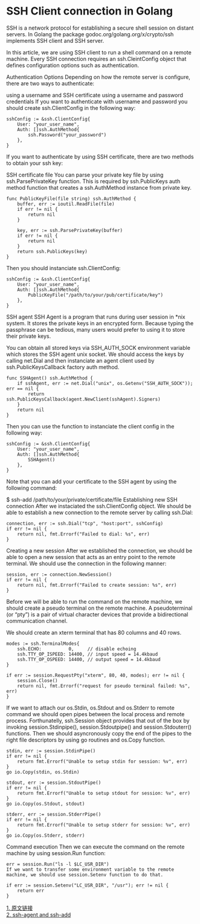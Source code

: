 # SSH Client connection in Golang

SSH is a network protocol for establishing a secure shell session on distant servers. In Golang the package godoc.org/golang.org/x/crypto/ssh implements SSH client and SSH server.

In this article, we are using SSH client to run a shell command on a remote machine. Every SSH connection requires an ssh.CleintConfig object that defines configuration options such as authentication.

Authentication Options
Depending on how the remote server is configure, there are two ways to authenticate:

using a username and SSH certificate
using a username and password credentials
If you want to authenticate with username and password you should create ssh.ClientConfig in the following way:

```golang
sshConfig := &ssh.ClientConfig{
	User: "your_user_name",
	Auth: []ssh.AuthMethod{
		ssh.Password("your_password")
	},
}
```

If you want to authenticate by using SSH certificate, there are two methods to obtain your ssh key:

SSH certificate file
You can parse your private key file by using ssh.ParsePrivateKey function. This is required by ssh.PublicKeys auth method function that creates a ssh.AuthMethod instance from private key.

```golang
func PublicKeyFile(file string) ssh.AuthMethod {
	buffer, err := ioutil.ReadFile(file)
	if err != nil {
		return nil
	}

	key, err := ssh.ParsePrivateKey(buffer)
	if err != nil {
		return nil
	}
	return ssh.PublicKeys(key)
}
```
Then you should instanciate ssh.ClientConfig:

```golang
sshConfig := &ssh.ClientConfig{
	User: "your_user_name",
	Auth: []ssh.AuthMethod{
		PublicKeyFile("/path/to/your/pub/certificate/key")	
	},
}
```

SSH agent
SSH Agent is a program that runs during user session in *nix system. It stores the private keys in an encrypted form. Because typing the passphrase can be tedious, many users would prefer to using it to store their private keys.

You can obtain all stored keys via SSH_AUTH_SOCK environment variable which stores the SSH agent unix socket. We should access the keys by calling net.Dial and then instanciate an agent client used by ssh.PublicKeysCallback factory auth method.

```golang
func SSHAgent() ssh.AuthMethod {
	if sshAgent, err := net.Dial("unix", os.Getenv("SSH_AUTH_SOCK")); err == nil {
		return ssh.PublicKeysCallback(agent.NewClient(sshAgent).Signers)
	}
	return nil
}
```

Then you can use the function to instanciate the client config in the following way:

```golang
sshConfig := &ssh.ClientConfig{
	User: "your_user_name",
	Auth: []ssh.AuthMethod{
		SSHAgent()
	},
}
```

Note that you can add your certificate to the SSH agent by using the following command:

$ ssh-add /path/to/your/private/certificate/file
Establishing new SSH connection
After we instaciated the ssh.ClientConfig object. We should be able to establish a new connection to the remote server by calling ssh.Dial:

```golang
connection, err := ssh.Dial("tcp", "host:port", sshConfig)
if err != nil {
	return nil, fmt.Errorf("Failed to dial: %s", err)
}
```

Creating a new session
After we established the connection, we should be able to open a new session that acts as an entry point to the remote terminal. We should use the connection in the following manner:

```golang
session, err := connection.NewSession()
if err != nil {
	return nil, fmt.Errorf("Failed to create session: %s", err)
}
```

Before we will be able to run the command on the remote machine, we should create a pseudo terminal on the remote machine. A pseudoterminal (or “pty”) is a pair of virtual character devices that provide a bidirectional communication channel.

We should create an xterm terminal that has 80 columns and 40 rows.

```golang
modes := ssh.TerminalModes{
	ssh.ECHO:          0,     // disable echoing
	ssh.TTY_OP_ISPEED: 14400, // input speed = 14.4kbaud
	ssh.TTY_OP_OSPEED: 14400, // output speed = 14.4kbaud
}

if err := session.RequestPty("xterm", 80, 40, modes); err != nil {
	session.Close()
	return nil, fmt.Errorf("request for pseudo terminal failed: %s", err)
}
```

If we want to attach our os.Stdin, os.Stdout and os.Stderr to remote command we should open pipes between the local process and remote process. Forthunatelly, ssh.Session object provides that out of the box by invoking session.Stdinpipe(), session.Stdoutpipe() and session.Stdouterr() functions. Then we should asyncronously copy the end of the pipes to the right file descriptors by using go routines and os.Copy function.

```golang
stdin, err := session.StdinPipe()
if err != nil {
	return fmt.Errorf("Unable to setup stdin for session: %v", err)
}
go io.Copy(stdin, os.Stdin)

stdout, err := session.StdoutPipe()
if err != nil {
	return fmt.Errorf("Unable to setup stdout for session: %v", err)
}
go io.Copy(os.Stdout, stdout)

stderr, err := session.StderrPipe()
if err != nil {
	return fmt.Errorf("Unable to setup stderr for session: %v", err)
}
go io.Copy(os.Stderr, stderr)
```

Command execution
Then we can execute the command on the remote machine by using session.Run function:

```golang
err = session.Run("ls -l $LC_USR_DIR")
If we want to transfer some environment variable to the remote machine, we should use session.Setenv function to do that.

if err := session.Setenv("LC_USR_DIR", "/usr"); err != nil {
	return err
}
 ```
[1. 原文链接](https://blog.ralch.com/tutorial/golang-ssh-connection/)  
[2. ssh-agent and ssh-add](http://blog.joncairns.com/2013/12/understanding-ssh-agent-and-ssh-add/)
